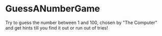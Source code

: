 # GuessANumberGame
Try to guess the number between 1 and 100, chosen by "The Computer" and get hints till you find it out or run out of tries! 
